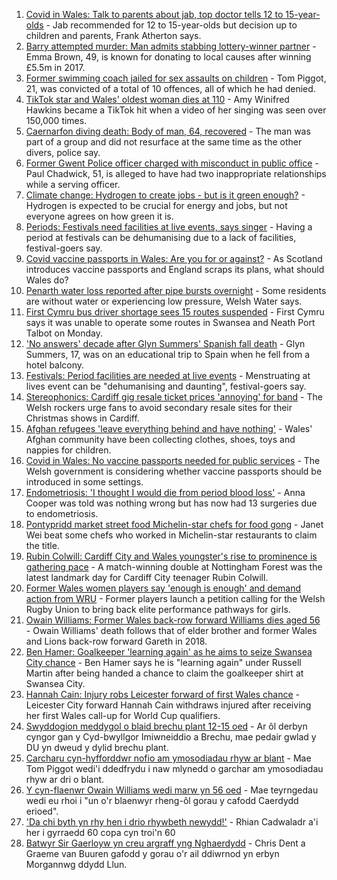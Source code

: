 1. [Covid in Wales: Talk to parents about jab, top doctor tells 12 to 15-year-olds](https://www.bbc.co.uk/news/uk-wales-politics-58551213?at_medium=RSS&at_campaign=KARANGA) - Jab recommended for 12 to 15-year-olds but decision up to children and parents, Frank Atherton says.
2. [Barry attempted murder: Man admits stabbing lottery-winner partner](https://www.bbc.co.uk/news/uk-wales-58548528?at_medium=RSS&at_campaign=KARANGA) - Emma Brown, 49, is known for donating to local causes after winning £5.5m in 2017.
3. [Former swimming coach jailed for sex assaults on children](https://www.bbc.co.uk/news/uk-wales-58545435?at_medium=RSS&at_campaign=KARANGA) - Tom Piggot, 21, was convicted of a total of 10 offences, all of which he had denied.
4. [TikTok star and Wales' oldest woman dies at 110](https://www.bbc.co.uk/news/uk-wales-58549830?at_medium=RSS&at_campaign=KARANGA) - Amy Winifred Hawkins became a TikTok hit when a video of her singing was seen over 150,000 times.
5. [Caernarfon diving death: Body of man, 64, recovered](https://www.bbc.co.uk/news/uk-wales-58548532?at_medium=RSS&at_campaign=KARANGA) - The man was part of a group and did not resurface at the same time as the other divers, police say.
6. [Former Gwent Police officer charged with misconduct in public office](https://www.bbc.co.uk/news/uk-wales-58549831?at_medium=RSS&at_campaign=KARANGA) - Paul Chadwick, 51, is alleged to have had two inappropriate relationships while a serving officer.
7. [Climate change: Hydrogen to create jobs - but is it green enough?](https://www.bbc.co.uk/news/uk-wales-58545650?at_medium=RSS&at_campaign=KARANGA) - Hydrogen is expected to be crucial for energy and jobs, but not everyone agrees on how green it is.
8. [Periods: Festivals need facilities at live events, says singer](https://www.bbc.co.uk/news/58453246?at_medium=RSS&at_campaign=KARANGA) - Having a period at festivals can be dehumanising due to a lack of facilities, festival-goers say.
9. [Covid vaccine passports in Wales: Are you for or against?](https://www.bbc.co.uk/news/uk-wales-58542935?at_medium=RSS&at_campaign=KARANGA) - As Scotland introduces vaccine passports and England scraps its plans, what should Wales do?
10. [Penarth water loss reported after pipe bursts overnight](https://www.bbc.co.uk/news/uk-wales-58543154?at_medium=RSS&at_campaign=KARANGA) - Some residents are without water or experiencing low pressure, Welsh Water says.
11. [First Cymru bus driver shortage sees 15 routes suspended](https://www.bbc.co.uk/news/uk-wales-58545428?at_medium=RSS&at_campaign=KARANGA) - First Cymru says it was unable to operate some routes in Swansea and Neath Port Talbot on Monday.
12. ['No answers' decade after Glyn Summers' Spanish fall death](https://www.bbc.co.uk/news/uk-wales-58519200?at_medium=RSS&at_campaign=KARANGA) - Glyn Summers, 17, was on an educational trip to Spain when he fell from a hotel balcony.
13. [Festivals: Period facilities are needed at live events](https://www.bbc.co.uk/news/uk-wales-58502558?at_medium=RSS&at_campaign=KARANGA) - Menstruating at lives event can be "dehumanising and daunting", festival-goers say.
14. [Stereophonics: Cardiff gig resale ticket prices 'annoying' for band](https://www.bbc.co.uk/news/uk-wales-58532431?at_medium=RSS&at_campaign=KARANGA) - The Welsh rockers urge fans to avoid secondary resale sites for their Christmas shows in Cardiff.
15. [Afghan refugees 'leave everything behind and have nothing'](https://www.bbc.co.uk/news/uk-wales-58523870?at_medium=RSS&at_campaign=KARANGA) - Wales' Afghan community have been collecting clothes, shoes, toys and nappies for children.
16. [Covid in Wales: No vaccine passports needed for public services](https://www.bbc.co.uk/news/uk-wales-58521379?at_medium=RSS&at_campaign=KARANGA) - The Welsh government is considering whether vaccine passports should be introduced in some settings.
17. [Endometriosis: 'I thought I would die from period blood loss'](https://www.bbc.co.uk/news/uk-wales-58506814?at_medium=RSS&at_campaign=KARANGA) - Anna Cooper was told was nothing wrong but has now had 13 surgeries due to endometriosis.
18. [Pontypridd market street food Michelin-star chefs for food gong](https://www.bbc.co.uk/news/uk-wales-58487867?at_medium=RSS&at_campaign=KARANGA) - Janet Wei beat some chefs who worked in Michelin-star restaurants to claim the title.
19. [Rubin Colwill: Cardiff City and Wales youngster's rise to prominence is gathering pace](https://www.bbc.co.uk/sport/football/58547044?at_medium=RSS&at_campaign=KARANGA) - A match-winning double at Nottingham Forest was the latest landmark day for Cardiff City teenager Rubin Colwill.
20. [Former Wales women players say 'enough is enough' and demand action from WRU](https://www.bbc.co.uk/sport/rugby-union/58547024?at_medium=RSS&at_campaign=KARANGA) - Former players launch a petition calling for the Welsh Rugby Union to bring back elite performance pathways for girls.
21. [Owain Williams: Former Wales back-row forward Williams dies aged 56](https://www.bbc.co.uk/sport/rugby-union/58330110?at_medium=RSS&at_campaign=KARANGA) - Owain Williams' death follows that of elder brother and former Wales and Lions back-row forward Gareth in 2018.
22. [Ben Hamer: Goalkeeper 'learning again' as he aims to seize Swansea City chance](https://www.bbc.co.uk/sport/football/58547049?at_medium=RSS&at_campaign=KARANGA) - Ben Hamer says he is "learning again" under Russell Martin after being handed a chance to claim the goalkeeper shirt at Swansea City.
23. [Hannah Cain: Injury robs Leicester forward of first Wales chance](https://www.bbc.co.uk/sport/football/58545760?at_medium=RSS&at_campaign=KARANGA) - Leicester City forward Hannah Cain withdraws injured after receiving her first Wales call-up for World Cup qualifiers.
24. [Swyddogion meddygol o blaid brechu plant 12-15 oed](https://www.bbc.co.uk/newyddion/58542218?at_medium=RSS&at_campaign=KARANGA) - Ar ôl derbyn cyngor gan y Cyd-bwyllgor Imiwneiddio a Brechu, mae pedair gwlad y DU yn dweud y dylid brechu plant.
25. [Carcharu cyn-hyfforddwr nofio am ymosodiadau rhyw ar blant](https://www.bbc.co.uk/newyddion/58545858?at_medium=RSS&at_campaign=KARANGA) - Mae Tom Piggot wedi'i ddedfrydu i naw mlynedd o garchar am ymosodiadau rhyw ar dri o blant.
26. [Y cyn-flaenwr Owain Williams wedi marw yn 56 oed](https://www.bbc.co.uk/newyddion/58542211?at_medium=RSS&at_campaign=KARANGA) - Mae teyrngedau wedi eu rhoi i "un o'r blaenwyr rheng-ôl gorau y cafodd Caerdydd erioed".
27. ['Da chi byth yn rhy hen i drio rhywbeth newydd!'](https://www.bbc.co.uk/newyddion/58491665?at_medium=RSS&at_campaign=KARANGA) - Rhian Cadwaladr a'i her i gyrraedd 60 copa cyn troi'n 60
28. [Batwyr Sir Gaerloyw yn creu argraff yng Nghaerdydd](https://www.bbc.co.uk/newyddion/58551887?at_medium=RSS&at_campaign=KARANGA) - Chris Dent a Graeme van Buuren gafodd y gorau o'r ail ddiwrnod yn erbyn Morgannwg ddydd Llun.
